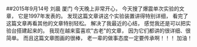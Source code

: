 ##2015年9月14号 刘晨 厦门
今天晚上非常开心，
今天搜了爆震单次实验的文章，
它是1997年发表的。
发现这篇文章讲这个实验装置讲得特别详细，
看完了这篇文章再看其他的文章特别轻松。
解决了我最近的心结，
感觉我还是可以把实验台搭建起来的。
我现在越来蛮喜欢"古老"的文章，
因为它们都讲的很详细、很简单。
而且这篇文章图画的很棒，
老一辈的做事态度一定要传承啊！！！
加油！